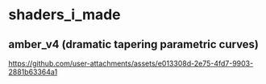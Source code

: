 # shaders_i_made
## amber_v4 (dramatic tapering parametric curves)
https://github.com/user-attachments/assets/e013308d-2e75-4fd7-9903-2881b63364a1

